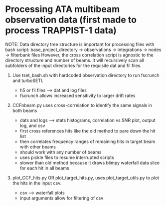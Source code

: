 # Processing ATA multibeam observation data (first made to process TRAPPIST-1 data)
NOTE: Data directory tree structure is important for processing files with bash script: 
base_project_directory -> observations -> integrations -> nodes -> filterbank files
However, the cross correlation script is agnostic to the directory structure and number of beams.
It will recursively scan all subfolders of the input directories for the requisite dat and fil files.

1. Use tset_bash.sh with hardcoded observation directory to run fscrunch and turboSETI.
    - h5 or fil files --> dat and log files
    - fscrunch allows increased sensitivity to larger drift rates

2.  CCFnbeam.py uses cross-correlation to identify the same signals in both beams
    - dats and logs --> stats histograms, correlation vs SNR plot, output log, and csv
    - first cross references hits like the old method to pare down the hit list
    - then correlates frequency ranges of remaining hits in target beam with other beams
    - should work with any number of beams
    - uses pickle files to resume interrupted scripts
    - slower than old method because it draws blimpy waterfall data slice for each hit in all beams

3. plot_CCF_hits.py OR plot_target_hits.py, uses plot_target_utils.py to plot the hits in the input csv.
    - csv --> waterfall plots
    - input arguments allow for filtering of csv
